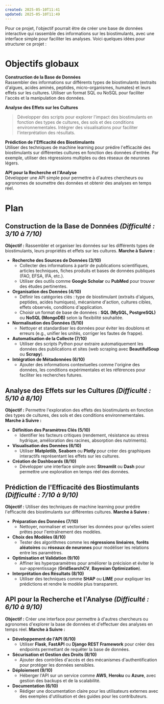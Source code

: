 ```yaml
---
created: 2025-05-10T11:41
updated: 2025-05-10T11:49
---
```

Pour ce projet, l'objectif pourrait être de créer une base de données interactive qui rassemble des informations sur les biostimulants, avec une interface simple pour faciliter les analyses. Voici quelques idées pour structurer ce projet :

# Objectifs globaux

**Construction de la Base de Données**  
Rassembler des informations sur différents types de biostimulants (extraits d'algues, acides aminés, peptides, micro-organismes, humates) et leurs effets sur les cultures. Utiliser un format SQL ou NoSQL pour faciliter l'accès et la manipulation des données.


**Analyse des Effets sur les Cultures**  
> Développer des scripts pour explorer l'impact des biostimulants en fonction des types de cultures, des sols et des conditions environnementales. Intégrer des visualisations pour faciliter l'interprétation des résultats.


**Prédiction de l'Efficacité des Biostimulants**  
Utiliser des techniques de machine learning pour prédire l'efficacité des biostimulants sur différentes cultures en fonction des données d'entrée. Par exemple, utiliser des régressions multiples ou des réseaux de neurones légers.


**API pour la Recherche et l'Analyse**  
Développer une API simple pour permettre à d'autres chercheurs ou agronomes de soumettre des données et obtenir des analyses en temps réel.

# Plan

## **Construction de la Base de Données** _(Difficulté : 3/10 à 7/10)_
**Objectif :** Rassembler et organiser les données sur les différents types de biostimulants, leurs propriétés et effets sur les cultures.
**Marche à Suivre :**
- **Recherche des Sources de Données (3/10)**
    - Collecter des informations à partir de publications scientifiques, articles techniques, fiches produits et bases de données publiques (FAO, EFSA, IFA, etc.).
    - Utiliser des outils comme **Google Scholar** ou **PubMed** pour trouver des études pertinentes.
- **Organisation des Données (4/10)**
    - Définir les catégories clés : type de biostimulant (extraits d'algues, peptides, acides humiques), mécanisme d'action, cultures cibles, effets observés, conditions d'application.
    - Choisir un format de base de données : **SQL (MySQL, PostgreSQL)** ou **NoSQL (MongoDB)** selon la flexibilité souhaitée.
- **Normalisation des Données (5/10)**
    - Nettoyer et standardiser les données pour éviter les doublons et erreurs (e.g., unifier les unités, corriger les fautes de frappe).
- **Automatisation de la Collecte (7/10)**
    - Utiliser des scripts Python pour extraire automatiquement les données des publications et sites (web scraping avec **BeautifulSoup** ou **Scrapy**).
- **Intégration de Métadonnées (6/10)**
    - Ajouter des informations contextuelles comme l'origine des données, les conditions expérimentales et les références pour faciliter les recherches futures.

## **Analyse des Effets sur les Cultures** _(Difficulté : 5/10 à 8/10)_
**Objectif :** Permettre l'exploration des effets des biostimulants en fonction des types de cultures, des sols et des conditions environnementales.
**Marche à Suivre :**
- **Définition des Paramètres Clés (5/10)**
    - Identifier les facteurs critiques (rendement, résistance au stress hydrique, amélioration des racines, absorption des nutriments).
- **Visualisation des Données (6/10)**
    - Utiliser **Matplotlib**, **Seaborn** ou **Plotly** pour créer des graphiques interactifs représentant les effets sur les cultures.
- **Création de Dashboards (8/10)**
    - Développer une interface simple avec **Streamlit** ou **Dash** pour permettre une exploration en temps réel des données.

## **Prédiction de l'Efficacité des Biostimulants** _(Difficulté : 7/10 à 9/10)_

**Objectif :** Utiliser des techniques de machine learning pour prédire l'efficacité des biostimulants sur différentes cultures.
**Marche à Suivre :**
- **Préparation des Données (7/10)**
    - Nettoyer, normaliser et vectoriser les données pour qu'elles soient prêtes pour l'entraînement des modèles.
- **Choix des Modèles (8/10)**
    - Tester des algorithmes comme les **régressions linéaires**, **forêts aléatoires** ou **réseaux de neurones** pour modéliser les relations entre les paramètres.
- **Optimisation et Validation (9/10)**
    - Affiner les hyperparamètres pour améliorer la précision et éviter le sur-apprentissage (**GridSearchCV**, **Bayesian Optimization**).
- **Interprétation des Résultats (8/10)**
    - Utiliser des techniques comme **SHAP** ou **LIME** pour expliquer les prédictions et rendre le modèle plus transparent.

## **API pour la Recherche et l'Analyse** _(Difficulté : 6/10 à 9/10)_

**Objectif :** Créer une interface pour permettre à d'autres chercheurs ou agronomes d'explorer la base de données et d'effectuer des analyses en temps réel.
**Marche à Suivre :**
- **Développement de l'API (6/10)**
    - Utiliser **Flask**, **FastAPI** ou **Django REST Framework** pour créer des endpoints permettant de requêter la base de données.
- **Sécurisation et Gestion des Droits (8/10)**
    - Ajouter des contrôles d'accès et des mécanismes d'authentification pour protéger les données sensibles.
- **Déploiement (9/10)**
    - Héberger l'API sur un service comme **AWS**, **Heroku** ou **Azure**, avec gestion des backups et de la scalabilité.
- **Documentation (6/10)**
    - Rédiger une documentation claire pour les utilisateurs externes avec des exemples d'utilisation et des guides pour les contributeurs.